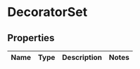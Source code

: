 # DecoratorSet

## Properties
Name | Type | Description | Notes
------------ | ------------- | ------------- | -------------
